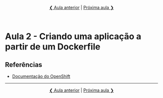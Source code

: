 <p align="center"><a href="../aula01">❮ Aula anterior</a> | <a href="../aula03">Próxima aula ❯</a></p>
<br/>

# Aula 2 - Criando uma aplicação a partir de um Dockerfile

## Referências
* [Documentação do OpenShift](https://docs.openshift.com/)

----
<p align="center"><a href="../aula01">❮ Aula anterior</a> | <a href="../aula03">Próxima aula ❯</a></p>